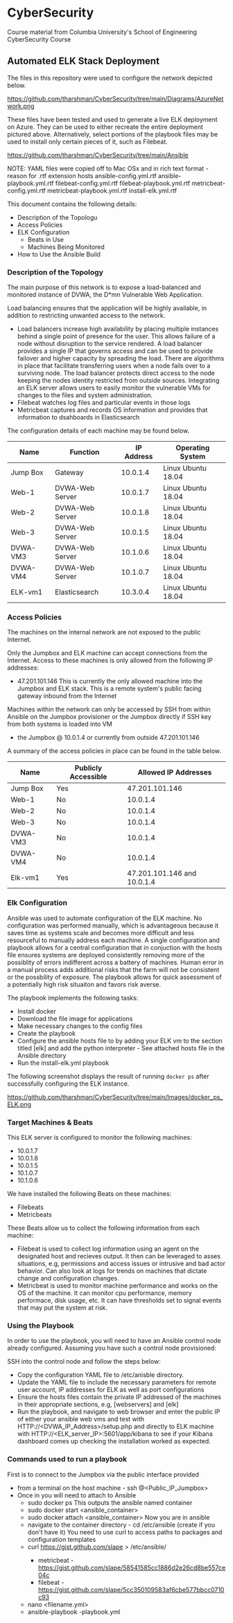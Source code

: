 # CyberSecurity
Course material from Columbia University's School of Engineering CyberSecurity Course
## Automated ELK Stack Deployment

The files in this repository were used to configure the network depicted below.

https://github.com/tharshman/CyberSecurity/tree/main/Diagrams/AzureNetwork.png

These files have been tested and used to generate a live ELK deployment on Azure. They can be used to either recreate the entire deployment pictured above. Alternatively, select portions of the playbook files may be used to install only certain pieces of it, such as Filebeat.

https://github.com/tharshman/CyberSecurity/tree/main/Ansible

NOTE: YAML files were copied off to Mac OSx and in rich text format - reason for .rtf extension
hosts
ansible-config.yml.rtf
ansible-playbook.yml.rtf
filebeat-config.yml.rtf
filebeat-playbook.yml.rtf
metricbeat-config.yml.rtf
metricbeat-playbook.yml.rtf
install-elk.yml.rtf



This document contains the following details:
- Description of the Topologu
- Access Policies
- ELK Configuration
  - Beats in Use
  - Machines Being Monitored
- How to Use the Ansible Build


### Description of the Topology

The main purpose of this network is to expose a load-balanced and monitored instance of DVWA, the D*mn Vulnerable Web Application.

Load balancing ensures that the application will be highly available, in addition to restricting unwanted access to the network.
- Load balancers increase high availability by placing multiple instances behind a single point of presence for the user. This allows failure of a node without disruption to the service rendered. A load balancer provides a single IP that governs access and can be used to provide failover and higher capacity by spreading the load. There are algorithms in place that facilitate transferring users when a node fails over to a surviving node. The load balancer protects direct access to the node keeping the nodes identity restricted from outside sources.
Integrating an ELK server allows users to easily monitor the vulnerable VMs for changes to the files and system administration.
- Filebeat watches log files and particular events in those logs
- Metricbeat captures and records OS information and provides that information to dsahboards in Elasticsearch

The configuration details of each machine may be found below.

| Name     | Function         | IP Address | Operating System |
|----------|----------        |------------|------------------|
| Jump Box | Gateway          | 10.0.1.4   |Linux Ubuntu 18.04|
| Web-1    | DVWA-Web Server  | 10.0.1.7   |Linux Ubuntu 18.04|
| Web-2    | DVWA-Web Server  | 10.0.1.8   |Linux Ubuntu 18.04|
| Web-3    | DVWA-Web Server  | 10.0.1.5   |Linux Ubuntu 18.04|
| DVWA-VM3 | DVWA-Web Server  | 10.1.0.6   |Linux Ubuntu 18.04|
| DVWA-VM4 | DVWA-Web Server  | 10.1.0.7   |Linux Ubuntu 18.04|
| ELK-vm1  | Elasticsearch    | 10.3.0.4   |Linux Ubuntu 18.04|

### Access Policies

The machines on the internal network are not exposed to the public Internet. 

Only the Jumpbox and ELK machine can accept connections from the Internet. Access to these machines is only allowed from the following IP addresses:
- 47.201.101.146
This is currently the only allowed machine into the Jumpbox and ELK stack. This is a remote system's public facing gateway inbound from the Internet

Machines within the network can only be accessed by SSH from within Ansible on the Jumpbox provisioner or the Jumpbox directly if SSH key from both systems is loaded into VM
- the Jumpbox @ 10.0.1.4 or currently from outside 47.201.101.146

A summary of the access policies in place can be found in the table below.

| Name     | Publicly Accessible | Allowed IP Addresses        |
|----------|---------------------|-----------------------------|
| Jump Box | Yes                 | 47.201.101.146              |
| Web-1    | No                  | 10.0.1.4                    |
| Web-2    | No                  | 10.0.1.4                    |
| Web-3    | No                  | 10.0.1.4                    |
| DVWA-VM3 | No                  | 10.0.1.4                    |
| DVWA-VM4 | No                  | 10.0.1.4                    |
| Elk-vm1  | Yes                 | 47.201.101.146 and 10.0.1.4 |

### Elk Configuration

Ansible was used to automate configuration of the ELK machine. No configuration was performed manually, which is advantageous because it saves time as systems scale and becomes more difficult and less resourceful to manually address each machine. A single configuration and playbook allows for a central configuration that in conjuction with the hosts file ensures systems are deployed consistently removing more of the possiblity of errors indifferent across a battery of machines. Human error in a manual process adds additional risks that the farm will not be consistent or the possbility of exposure. The playbook allows for quick assessment of a potentially high risk situaiton and favors risk averse.

The playbook implements the following tasks:
- Install docker
- Download the file image for applications
- Make necessary changes to the config files
- Create the playbook
- Configure the ansible hosts file to by adding your ELK vm to the section titled [elk] and add the python interpreter - See attached hosts file in the Ansible directory
- Run the install-elk.yml playbook

The following screenshot displays the result of running `docker ps` after successfully configuring the ELK instance.

https://github.com/tharshman/CyberSecurity/tree/main/Images/docker_ps_ELK.png

### Target Machines & Beats
This ELK server is configured to monitor the following machines:
- 10.0.1.7
- 10.0.1.8
- 10.0.1.5
- 10.1.0.7
- 10.1.0.6

We have installed the following Beats on these machines:
- Filebeats
- Metricbeats

These Beats allow us to collect the following information from each machine:
- Filebeat is used to collect log information using an agent on the designated host and recieves output. It then can be leveraged to asses situations, e.g, permissions and access issues or intrusive and bad actor behavior. Can also look at logs for trends on machines that dictate change and configuration changes.
- Metricbeat is used to monitor machine performance and works on the OS of the machine. It can monitor cpu performance, memory performace, disk usage, etc. It can have thresholds set to signal events that may put the system at risk.

### Using the Playbook
In order to use the playbook, you will need to have an Ansible control node already configured. Assuming you have such a control node provisioned: 

SSH into the control node and follow the steps below:
- Copy the configuration YAML file to /etc/anisble directory.
- Update the YAML file to include the necessary parameters for remote user account, IP addresses for ELK as well as port configurations
- Ensure the hosts files contain the private IP addressed of the machines in their appropriate sections, e.g, [webservers] and [elk]
- Run the playbook, and navigate to web browser and enter the public IP of either your ansible web vms and test with HTTP://<DVWA_IP_Address>/setup.php and directly to ELK machine with HTTP://<ELK_server_IP>:5601/app/kibana to see if your Kibana dashboard comes up checking the installation worked as expected.

### Commands used to run a playbook
First is to connect to the Jumpbox via the public interface provided
- from a terminal on the host machine - ssh <username>@<Public_IP_Jumpbox>
- Once in you will need to attach to Ansible
  - sudo docker ps
This outputs the ansible named container
  - sudo docker start <ansible_container>
  - sudo docker attach <ansible_container>
Now you are in ansible
  - navigate to the container directory - cd /etc/ansible (create if you don't have it)
You need to use curl to access paths to packages and configuration templates
  - curl https://gist.github.com/slape<filename in git format> > /etc/ansible/<filename>
      - metricbeat - https://gist.github.com/slape/58541585cc1886d2e26cd8be557ce04c
      - filebeat - https://gist.github.com/slape/5cc350109583af6cbe577bbcc0710c93
  - nano <filename.yml>
  - ansible-playbook <filename>-playbook.yml
